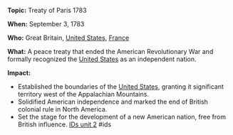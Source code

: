 **Topic:** Treaty of Paris 1783

**When:** September 3, 1783

**Who:** Great Britain, [United States](./../United-States/), [France](./../France/)

**What:** A peace treaty that ended the American Revolutionary War and formally recognized the [United States](./../United-States/) as an independent nation.

**Impact:**

* Established the boundaries of the [United States](./../United-States/), granting it significant territory west of the Appalachian Mountains.
* Solidified American independence and marked the end of British colonial rule in North America.
* Set the stage for the development of a new American nation, free from British influence.
 [IDs unit 2](./../IDs-unit-2/)
#ids